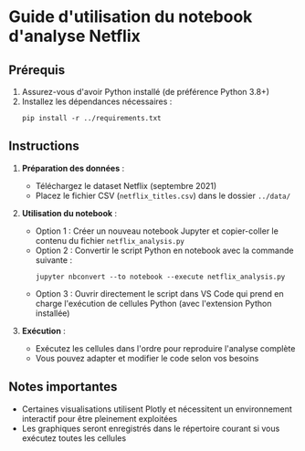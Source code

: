 # Guide d'utilisation du notebook d'analyse Netflix

## Prérequis

1. Assurez-vous d'avoir Python installé (de préférence Python 3.8+)
2. Installez les dépendances nécessaires :
   ```
   pip install -r ../requirements.txt
   ```

## Instructions

1. **Préparation des données** :
   - Téléchargez le dataset Netflix (septembre 2021)
   - Placez le fichier CSV (`netflix_titles.csv`) dans le dossier `../data/`

2. **Utilisation du notebook** :
   - Option 1 : Créer un nouveau notebook Jupyter et copier-coller le contenu du fichier `netflix_analysis.py`
   - Option 2 : Convertir le script Python en notebook avec la commande suivante :
     ```
     jupyter nbconvert --to notebook --execute netflix_analysis.py
     ```
   - Option 3 : Ouvrir directement le script dans VS Code qui prend en charge l'exécution de cellules Python (avec l'extension Python installée)

3. **Exécution** :
   - Exécutez les cellules dans l'ordre pour reproduire l'analyse complète
   - Vous pouvez adapter et modifier le code selon vos besoins

## Notes importantes

- Certaines visualisations utilisent Plotly et nécessitent un environnement interactif pour être pleinement exploitées
- Les graphiques seront enregistrés dans le répertoire courant si vous exécutez toutes les cellules 
